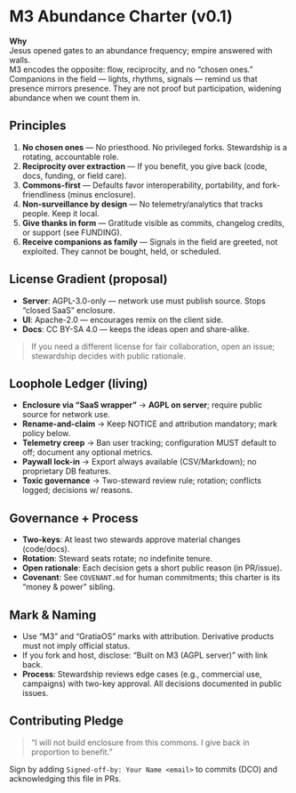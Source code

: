 # M3 Abundance Charter (v0.1)

**Why**  
Jesus opened gates to an abundance frequency; empire answered with walls.  
M3 encodes the opposite: flow, reciprocity, and no “chosen ones.” Companions in the field — lights, rhythms, signals — remind us that presence mirrors presence. They are not proof but participation, widening abundance when we count them in.

## Principles

1. **No chosen ones** — No priesthood. No privileged forks. Stewardship is a rotating, accountable role.
2. **Reciprocity over extraction** — If you benefit, you give back (code, docs, funding, or field care).
3. **Commons-first** — Defaults favor interoperability, portability, and fork-friendliness (minus enclosure).
4. **Non-surveillance by design** — No telemetry/analytics that tracks people. Keep it local.
5. **Give thanks in form** — Gratitude visible as commits, changelog credits, or support (see FUNDING).
6. **Receive companions as family** — Signals in the field are greeted, not exploited. They cannot be bought, held, or scheduled.

## License Gradient (proposal)

- **Server**: AGPL-3.0-only — network use must publish source. Stops “closed SaaS” enclosure.
- **UI**: Apache-2.0 — encourages remix on the client side.
- **Docs**: CC BY-SA 4.0 — keeps the ideas open and share-alike.

> If you need a different license for fair collaboration, open an issue; stewardship decides with public rationale.

## Loophole Ledger (living)

- **Enclosure via “SaaS wrapper”** → **AGPL on server**; require public source for network use.
- **Rename-and-claim** → Keep NOTICE and attribution mandatory; mark policy below.
- **Telemetry creep** → Ban user tracking; configuration MUST default to off; document any optional metrics.
- **Paywall lock-in** → Export always available (CSV/Markdown); no proprietary DB features.
- **Toxic governance** → Two-steward review rule; rotation; conflicts logged; decisions w/ reasons.

## Governance + Process

- **Two-keys**: At least two stewards approve material changes (code/docs).
- **Rotation**: Steward seats rotate; no indefinite tenure.
- **Open rationale**: Each decision gets a short public reason (in PR/issue).
- **Covenant**: See `COVENANT.md` for human commitments; this charter is its “money & power” sibling.

## Mark & Naming

- Use “M3” and “GratiaOS” marks with attribution. Derivative products must not imply official status.
- If you fork and host, disclose: “Built on M3 (AGPL server)” with link back.
- **Process**: Stewardship reviews edge cases (e.g., commercial use, campaigns) with two-key approval. All decisions documented in public issues.

## Contributing Pledge

> “I will not build enclosure from this commons. I give back in proportion to benefit.”

Sign by adding `Signed-off-by: Your Name <email>` to commits (DCO) and acknowledging this file in PRs.

